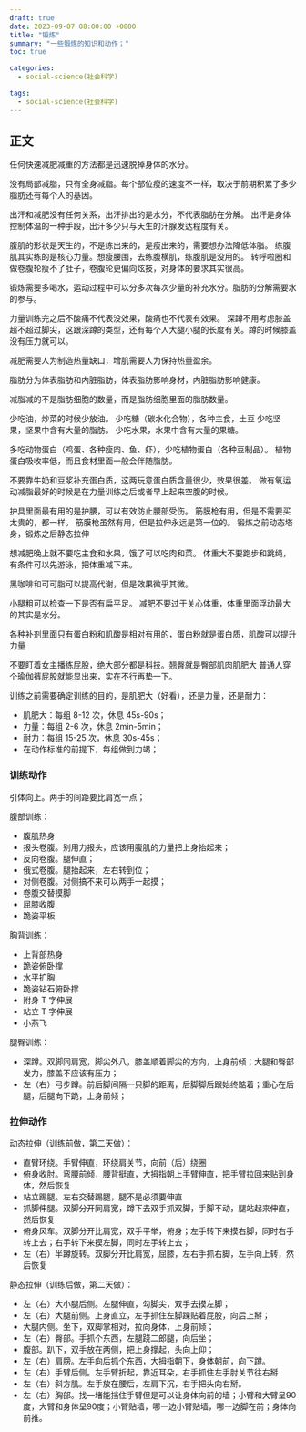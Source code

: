 ```yaml
---
draft: true
date: 2023-09-07 08:00:00 +0800
title: "锻炼"
summary: "一些锻炼的知识和动作；"
toc: true

categories:
  - social-science(社会科学)

tags:
  - social-science(社会科学)
---
```


## 正文

任何快速减肥减重的方法都是迅速脱掉身体的水分。

没有局部减脂，只有全身减脂。每个部位瘦的速度不一样，取决于前期积累了多少脂肪还有每个人的基因。

出汗和减肥没有任何关系，出汗排出的是水分，不代表脂肪在分解。
出汗是身体控制体温的一种手段，出汗多少只与天生的汗腺发达程度有关。

腹肌的形状是天生的，不是练出来的，是瘦出来的，需要想办法降低体脂。
练腹肌其实练的是核心力量。想瘦腰围，去练腹横肌，练腹肌是没用的。
转呼啦圈和做卷腹轮瘦不了肚子，卷腹轮更偏向炫技，对身体的要求其实很高。

锻炼需要多喝水，运动过程中可以分多次每次少量的补充水分。脂肪的分解需要水的参与。

力量训练完之后不酸痛不代表没效果，酸痛也不代表有效果。
深蹲不用考虑膝盖超不超过脚尖，这跟深蹲的类型，还有每个人大腿小腿的长度有关。蹲的时候膝盖没有压力就可以。

减肥需要人为制造热量缺口，增肌需要人为保持热量盈余。

脂肪分为体表脂肪和内脏脂肪，体表脂肪影响身材，内脏脂肪影响健康。

减脂减的不是脂肪细胞的数量，而是脂肪细胞里面的脂肪数量。

少吃油，炒菜的时候少放油。
少吃糖（碳水化合物），各种主食，土豆
少吃坚果，坚果中含有大量的脂肪。
少吃水果，水果中含有大量的果糖。

多吃动物蛋白（鸡蛋、各种瘦肉、鱼、虾），少吃植物蛋白（各种豆制品）。
植物蛋白吸收率低，而且食材里面一般会伴随脂肪。

不要靠牛奶和豆浆补充蛋白质，这两玩意蛋白质含量很少，效果很差。
做有氧运动减脂最好的时候是在力量训练之后或者早上起来空腹的时候。

护具里面最有用的是护腰，可以有效防止腰部受伤。
筋膜枪有用，但是不需要买太贵的，都一样。
筋膜枪虽然有用，但是拉伸永远是第一位的。
锻炼之前动态塔身，锻炼之后静态拉伸

想减肥晚上就不要吃主食和水果，饿了可以吃肉和菜。
体重大不要跑步和跳绳，有条件可以先游泳，把体重减下来。

黑咖啡和可可脂可以提高代谢，但是效果微乎其微。

小腿粗可以检查一下是否有扁平足。
减肥不要过于关心体重，体重里面浮动最大的其实是水分。

各种补剂里面只有蛋白粉和肌酸是相对有用的，蛋白粉就是蛋白质，肌酸可以提升力量

不要盯着女主播练屁股，绝大部分都是科技。翘臀就是臀部肌肉肌肥大
普通人穿个瑜伽裤屁股就能显出来，实在不行再垫一下。

训练之前需要确定训练的目的，是肌肥大（好看），还是力量，还是耐力：

- 肌肥大：每组 8-12 次，休息 45s-90s；
- 力量：每组 2-6 次，休息 2min-5min；
- 耐力：每组 15-25 次，休息 30s-45s；
- 在动作标准的前提下，每组做到力竭；

### 训练动作

引体向上。两手的间距要比肩宽一点；

腹部训练：

- 腹肌热身
- 报头卷腹。别用力报头，应该用腹肌的力量把上身抬起来；
- 反向卷腹。腿伸直；
- 俄式卷腹。腿抬起来，左右转到位；
- 对侧卷腹。对侧搞不来可以两手一起摸；
- 卷腹交替摸脚
- 屈膝收腹
- 跪姿平板

胸背训练：

- 上背部热身
- 跪姿俯卧撑
- 水平扩胸
- 跪姿钻石俯卧撑
- 附身 T 字伸展
- 站立 T 字伸展
- 小燕飞

腿臀训练：

- 深蹲。双脚同肩宽，脚尖外八，膝盖顺着脚尖的方向，上身前倾；大腿和臀部发力，膝盖不应该有压力；
- 左（右）弓步蹲。前后脚间隔一只脚的距离，后脚脚后跟始终踮着；重心在后腿，后腿向下跪，上身前倾；

### 拉伸动作

动态拉伸（训练前做，第二天做）：

- 直臂环绕。手臂伸直，环绕肩关节，向前（后）绕圈
- 俯身收肘。弯腰前倾，腰背挺直，大拇指朝上手臂伸直，把手臂拉回来贴到身体，然后恢复
- 站立踢腿。左右交替踢腿，腿不是必须要伸直
- 抓脚伸腿。双脚分开同肩宽，蹲下去双手抓双脚，手脚不动，腿站起来伸直，然后恢复
- 俯身风车。双脚分开比肩宽，双手平举，俯身；左手转下来摸右脚，同时右手转上去；右手转下来摸左脚，同时左手转上去；
- 左（右）半蹲旋转。双脚分开比肩宽，屈膝，左右手抓右脚，左手向上转，然后恢复

静态拉伸（训练后做，第二天做）：

- 左（右）大小腿后侧。左腿伸直，勾脚尖，双手去摸左脚；
- 左（右）大腿前侧。上身直立，左手抓住左脚踝贴着屁股，向后上掰；
- 大腿内侧。坐下，双脚掌相对，拉向身体，上身前倾；
- 左（右）臀部。手抓个东西，左腿跷二郎腿，向后坐；
- 腹部。趴下，双手放在两侧，把上身撑起，头向上仰；
- 左（右）肩膀。左手向后抓个东西，大拇指朝下，身体朝前，向下蹲。
- 左（右）手臂后侧。左手臂折起，靠近耳朵，右手抓住左手肘关节往右掰
- 左（右）斜方肌。左手放在腰后，左肩下沉，右手把头向右掰。
- 左（右）胸部。找一堵能挡住手臂但是可以让身体向前的墙；小臂和大臂呈90度，大臂和身体呈90度；小臂贴墙，哪一边小臂贴墙，哪一边脚在前；身体向前推。
